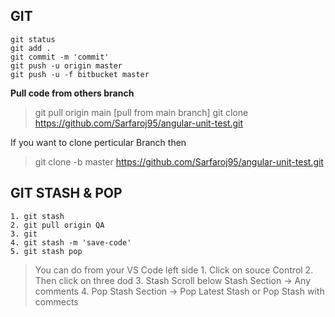 ## GIT
```
git status
git add .
git commit -m 'commit'
git push -u origin master
git push -u -f bitbucket master
```
**Pull code from others branch**
> git pull origin main [pull from main branch]
> git clone https://github.com/Sarfaroj95/angular-unit-test.git

If you want to clone perticular Branch then 
> git clone -b master https://github.com/Sarfaroj95/angular-unit-test.git

## GIT STASH & POP

```
1. git stash
2. git pull origin QA
3. git 
4. git stash -m 'save-code'
5. git stash pop
```
> You can do from your VS Code left side
    1. Click on souce Control 
    2. Then click on three dod 
    3. Stash Scroll below Stash Section -> Any comments
    4. Pop Stash Section -> Pop Latest Stash or Pop Stash with commects
